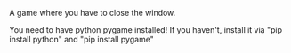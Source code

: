 A game where you have to close the window.

You need to have python pygame installed!
If you haven't, install it via "pip install python" and "pip install pygame"
